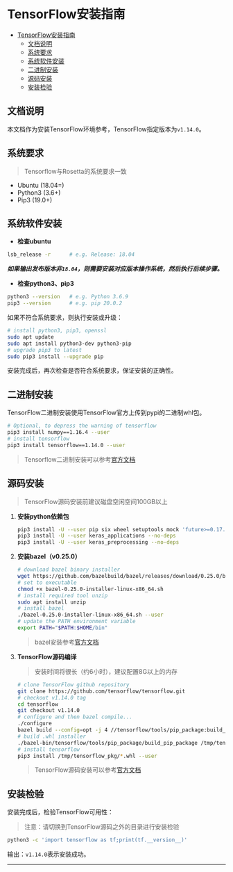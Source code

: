 # TensorFlow安装指南

- [TensorFlow安装指南](#tensorflow安装指南)
  - [文档说明](#文档说明)
  - [系统要求](#系统要求)
  - [系统软件安装](#系统软件安装)
  - [二进制安装](#二进制安装)
  - [源码安装](#源码安装)
  - [安装检验](#安装检验)

## 文档说明

本文档作为安装TensorFlow环境参考，TensorFlow指定版本为`v1.14.0`。

## 系统要求

> Tensorflow与Rosetta的系统要求一致

- Ubuntu (18.04=)
- Python3 (3.6+)
- Pip3 (19.0+)

## 系统软件安装

- **检查ubuntu**

```bash
lsb_release -r      # e.g. Release: 18.04
```

***如果输出发布版本非`18.04`，则需要安装对应版本操作系统，然后执行后续步骤。***

- **检查python3、pip3**

```bash
python3 --version   # e.g. Python 3.6.9
pip3 --version      # e.g. pip 20.0.2
```

如果不符合系统要求，则执行安装或升级：

```bash
# install python3, pip3, openssl
sudo apt update
sudo apt install python3-dev python3-pip
# upgrade pip3 to latest 
sudo pip3 install --upgrade pip
```

安装完成后，再次检查是否符合系统要求，保证安装的正确性。

## 二进制安装

TensorFlow二进制安装使用TensorFlow官方上传到pypi的二进制whl包。

```bash
# Optional, to depress the warning of tensorflow
pip3 install numpy==1.16.4 --user
# install tensorflow
pip3 install tensorflow==1.14.0 --user
```

> Tensorflow二进制安装可以参考[官方文档](https://www.tensorflow.org/install/pip)

## 源码安装

> TensorFlow源码安装前建议磁盘空闲空间100GB以上

1. **安装python依赖包**

    ```bash
    pip3 install -U --user pip six wheel setuptools mock 'future>=0.17.1' 'numpy==1.16.4'
    pip3 install -U --user keras_applications --no-deps
    pip3 install -U --user keras_preprocessing --no-deps
    ```

2. **安装bazel（v0.25.0）**

    ```bash
    # download bazel binary installer
    wget https://github.com/bazelbuild/bazel/releases/download/0.25.0/bazel-0.25.0-installer-linux-x86_64.sh
    # set to executable
    chmod +x bazel-0.25.0-installer-linux-x86_64.sh
    # install required tool unzip
    sudo apt install unzip
    # install bazel
    ./bazel-0.25.0-installer-linux-x86_64.sh --user
    # update the PATH environment variable
    export PATH="$PATH:$HOME/bin"
    ```

    > bazel安装参考[官方文档][bazel-install]

3. **TensorFlow源码编译**
    > 安装时间将很长（约6小时），建议配置8G以上的内存

    ```bash
    # clone TensorFlow github repository
    git clone https://github.com/tensorflow/tensorflow.git
    # checkout v1.14.0 tag
    cd tensorflow
    git checkout v1.14.0
    # configure and then bazel compile...
    ./configure
    bazel build --config=opt -j 4 //tensorflow/tools/pip_package:build_pip_package
    # build .whl installer
    ./bazel-bin/tensorflow/tools/pip_package/build_pip_package /tmp/tensorflow_pkg
    # install tensorflow
    pip3 install /tmp/tensorflow_pkg/*.whl --user
    ```

    > TensorFlow源码安装可以参考[官方文档][tensorflow-source-install]

## 安装检验

安装完成后，检验TensorFlow可用性：

> 注意：请切换到TensorFlow源码之外的目录进行安装检验

```bash
python3 -c 'import tensorflow as tf;print(tf.__version__)'
```

输出：`v1.14.0`表示安装成功。

-----

[bazel-install]:https://docs.bazel.build/versions/master/install-ubuntu.html#install-with-installer-ubuntu
[tensorflow-source-install]:https://www.tensorflow.org/install/source
